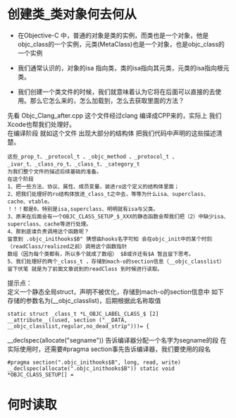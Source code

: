 #  创建类_类对象何去何从
* 在Objective-C 中，普通的对象是类的实例，而类也是一个对象，他是objc_class的一个实例，元类(MetaClass)也是一个对象，也是objc_class的一个实例   
* 我们通常认识的，对象的isa 指向类，类的isa指向其元类，元类的isa指向根元类。

* 我们创建一个类文件的时候，我们就意味着认为它将在后面可以直接的去使用。那么它怎么来的，怎么加载到，怎么去获取里面的方法？

先看 Objc_Clang_after.cpp 这个文件经过clang 编译成CPP来的，实际上 我们Xcode也帮我们处理好。   
在编译阶段 就如这个文件 出现大部分的结构体 把我们代码中声明的这些描述清楚。    

```
这些_prop_t、_protocol_t 、_objc_method 、_protocol_t 、
_ivar_t、_class_ro_t、_class_t、_category_t
为我们整个文件的描述后续基础的准备。
在这个阶段 
1、把一些方法、协议、属性、成员变量，装进ro这个定义的结构体里面；
2、把我们处理好的ro结构体放进_class_t之中去，等等为什么isa、superclass、cache、vtable。
！！！都是0，特别是isa,superclass、明明就有isa与父类。
3、原来在后面会有一个OBJC_CLASS_SETUP_$_XXX的静态函数会帮我们把（2）中缺少isa、
superclass、cache等进行处理。
4、那到底谁负责调用这个函数呢？
留意到 .objc_inithooks$B" 猜想由hooks名字可知 会在objc_init中的某个时刻（readClass/realized之前）调用这个函数指针
数组（因为每个类都有，所以多个就成了数组） $B或许还有$A 暂且留下思考。
5、我们处理好的两个_class_t ，存储到mach-o的section信息（__objc_classlist）
留下伏笔 就是为了前面文章说到的readClass 到时候进行读取。

```
提示点：  
定义一个静态全局struct，声明不被优化，存储到mach-o的section信息中
如下存储的参数名为(__objc_classlist)，后期根据此名称取值

```
static struct _class_t *L_OBJC_LABEL_CLASS_$ [2] 
__attribute__((used, section ("__DATA, __objc_classlist,regular,no_dead_strip")))= {
```

__declspec(allocate("segname")) 告诉编译器分配一个名字为segname的段
在实际使用时，还需要#pragma section事先告诉编译器，我们要使用的段名

```
#pragma section(".objc_inithooks$B", long, read, write)
__declspec(allocate(".objc_inithooks$B")) static void *OBJC_CLASS_SETUP[] =
```

# 何时读取



